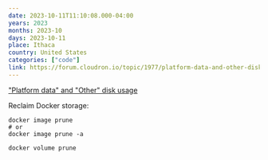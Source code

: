 ```yaml
---
date: 2023-10-11T11:10:08.000-04:00
years: 2023
months: 2023-10
days: 2023-10-11
place: Ithaca
country: United States
categories: ["code"]
link: https://forum.cloudron.io/topic/1977/platform-data-and-other-disk-usage/24
---
```

["Platform data" and "Other" disk usage](https://forum.cloudron.io/topic/1977/platform-data-and-other-disk-usage/24)

Reclaim Docker storage:

```
docker image prune
# or
docker image prune -a

docker volume prune
```
